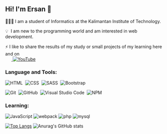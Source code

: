 ## Hi! I'm Ersan 👋

👨🏼‍💻 I am a student of Informatics at the Kalimantan Institute of Technology.

💡 &nbsp;I am new to the programming world and am interested in web development. 

⚡ I like to share the results of my study or small projects of my learning here and on  <br> &nbsp;&nbsp;&nbsp;&nbsp;&nbsp;<a href="https://www.youtube.com/c/HajiKoding"> 
![YouTube](https://img.shields.io/badge/Haji&nbsp;Koding-%23FF0000.svg?style=for-the-badge&logo=YouTube&logoColor=white)</a>

 ### Language and Tools:
![HTML](https://img.shields.io/badge/-HTML-05122A?style=flat&logo=HTML5)&nbsp;
![CSS](https://img.shields.io/badge/-CSS-05122A?style=flat&logo=CSS3&logoColor=1572B6)&nbsp; ![SASS](https://img.shields.io/badge/-SASS-05122A?style=flat&logo=SASS&logoColor=CF649A)&nbsp;
![Bootstrap](https://img.shields.io/badge/-Bootstrap-05122A?style=flat&logo=bootstrap&logoColor=563D7C)

![Git](https://img.shields.io/badge/-Git-05122A?style=flat&logo=git)&nbsp;
![GitHub](https://img.shields.io/badge/-GitHub-05122A?style=flat&logo=github)&nbsp;
![Visual Studio Code](https://img.shields.io/badge/-Visual%20Studio%20Code-05122A?style=flat&logo=visual-studio-code&logoColor=007ACC)&nbsp;
![NPM](https://img.shields.io/badge/-NPM-05122A?style=flat&logo=npm)&nbsp; 

 ### Learning:
![JavaScript](https://img.shields.io/badge/-JavaScript-05122A?style=flat&logo=javascript)&nbsp;![webpack](https://img.shields.io/badge/-Webpack-05122A?style=flat&logo=webpack)&nbsp;![php](https://img.shields.io/badge/-PHP-05122A?style=flat&logo=php)&nbsp;![mysql](https://img.shields.io/badge/-MYSQL-05122A?style=flat&logo=mysql)&nbsp;

[![Top Langs](https://github-readme-stats.vercel.app/api/top-langs/?username=ersankarimi&layout=compact&)](https://github.com/anuraghazra/github-readme-stats)&nbsp;![Anurag's GitHub stats](https://github-readme-stats.vercel.app/api?username=ersankarimi&theme=default&show_icons=true)
